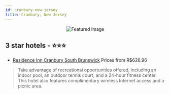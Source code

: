 ```yaml
---
id: cranbury-new-jersey
title: Cranbury, New Jersey
---
```


<center><img src="https://i.travelapi.com/hotels/1000000/900000/892900/892858/60ee42bb_z.jpg" alt="Featured Image" /></center>


##  3 star hotels - ⭐️⭐️⭐️

-    [Residence Inn Cranbury South Brunswick](https://us.hurb.com/hotels/cranbury/residence-inn-cranbury-south-brunswick-JNP-JP782528?cmp=18055) Prices from R$626.96
   > Take advantage of recreational opportunities offered, including an indoor pool, an outdoor tennis court, and a 24-hour fitness center. This hotel also features complimentary wireless Internet access and a picnic area.
